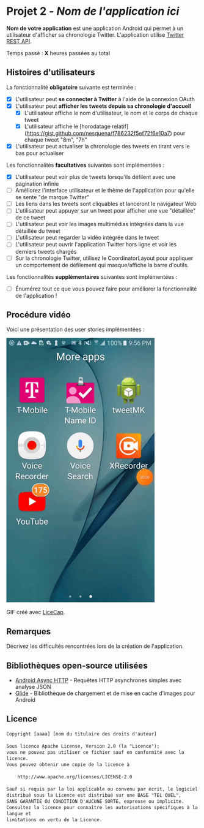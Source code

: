 # Projet 2 - *Nom de l'application ici*

**Nom de votre application** est une application Android qui permet à un utilisateur d'afficher sa chronologie Twitter. L'application utilise [Twitter REST API](https://dev.twitter.com/rest/public).

Temps passé : **X** heures passées au total

## Histoires d'utilisateurs

La fonctionnalité **obligatoire** suivante est terminée :

- [X] L'utilisateur peut **se connecter à Twitter** à l'aide de la connexion OAuth
- [X] L'utilisateur peut **afficher les tweets depuis sa chronologie d'accueil**
  - [X] L'utilisateur affiche le nom d'utilisateur, le nom et le corps de chaque tweet
  - [X] L'utilisateur affiche le [horodatage relatif] (https://gist.github.com/nesquena/f786232f5ef72f6e10a7) pour chaque tweet "8m", "7h"
- [X] L'utilisateur peut actualiser la chronologie des tweets en tirant vers le bas pour actualiser

Les fonctionnalités **facultatives** suivantes sont implémentées :

- [X] L'utilisateur peut voir plus de tweets lorsqu'ils défilent avec une pagination infinie
- [ ] Améliorez l'interface utilisateur et le thème de l'application pour qu'elle se sente "de marque Twitter"
- [ ] Les liens dans les tweets sont cliquables et lanceront le navigateur Web
- [ ] L'utilisateur peut appuyer sur un tweet pour afficher une vue "détaillée" de ce tweet
- [ ] L'utilisateur peut voir les images multimédias intégrées dans la vue détaillée du tweet
- [ ] L'utilisateur peut regarder la vidéo intégrée dans le tweet
- [ ] L'utilisateur peut ouvrir l'application Twitter hors ligne et voir les derniers tweets chargés
- [ ] Sur la chronologie Twitter, utilisez le CoordinatorLayout pour appliquer un comportement de défilement qui masque/affiche la barre d'outils.

Les fonctionnalités **supplémentaires** suivantes sont implémentées :

- [ ] Énumérez tout ce que vous pouvez faire pour améliorer la fonctionnalité de l'application !

## Procédure vidéo

Voici une présentation des user stories implémentées :

<img src='https://github.com/Biggy123123/TweetMK/blob/main/tweetVideo.gif' title='Video Walkthrough' width='' alt='Video Walkthrough' />

GIF créé avec [LiceCap](http://www.cockos.com/licecap/).

## Remarques

Décrivez les difficultés rencontrées lors de la création de l'application.

## Bibliothèques open-source utilisées

- [Android Async HTTP](https://github.com/codepath/CPAsyncHttpClient) - Requêtes HTTP asynchrones simples avec analyse JSON
- [Glide](https://github.com/bumptech/glide) - Bibliothèque de chargement et de mise en cache d'images pour Android

## Licence

    Copyright [aaaa] [nom du titulaire des droits d'auteur]

    Sous licence Apache License, Version 2.0 (la "Licence");
    vous ne pouvez pas utiliser ce fichier sauf en conformité avec la licence.
    Vous pouvez obtenir une copie de la licence à

        http://www.apache.org/licenses/LICENSE-2.0

    Sauf si requis par la loi applicable ou convenu par écrit, le logiciel
    distribué sous la Licence est distribué sur une BASE "TEL QUEL",
    SANS GARANTIE OU CONDITION D'AUCUNE SORTE, expresse ou implicite.
    Consultez la licence pour connaître les autorisations spécifiques à la langue et
    limitations en vertu de la Licence.
